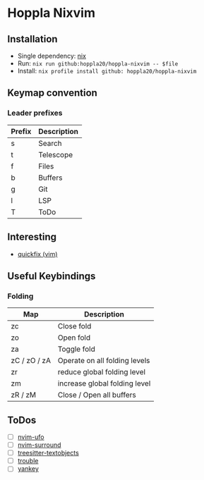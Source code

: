 # Hoppla Nixvim

## Installation

- Single dependency: [nix](https://nixos.org/)
- Run:
  `nix run github:hoppla20/hoppla-nixvim -- $file`
- Install:
  `nix profile install github: hoppla20/hoppla-nixvim`

## Keymap convention

### Leader prefixes

| Prefix | Description |
| --- | --- |
| <leader>s | Search |
| <leader>t | Telescope |
| <leader>f | Files |
| <leader>b | Buffers |
| <leader>g | Git |
| <leader>l | LSP |
| <leader>T | ToDo |

## Interesting

- [quickfix (vim)](https://neovim.io/doc/user/quickfix.html)

## Useful Keybindings

### Folding

| Map | Description |
| --- | --- |
| zc | Close fold |
| zo | Open fold |
| za | Toggle fold |
| zC / zO / zA | Operate on all folding levels
| zr | reduce global folding level |
| zm | increase global folding level |
| zR / zM | Close / Open all buffers |

## ToDos

- [ ] [nvim-ufo](https://github.com/kevinhwang91/nvim-ufo)
- [ ] [nvim-surround](https://github.com/kylechui/nvim-surround)
- [ ] [treesitter-textobjects](https://github.com/nvim-treesitter/nvim-treesitter-textobjects)
- [ ] [trouble](https://github.com/folke/trouble.nvim)
- [ ] [yankey](https://github.com/gbprod/yanky.nvim)
